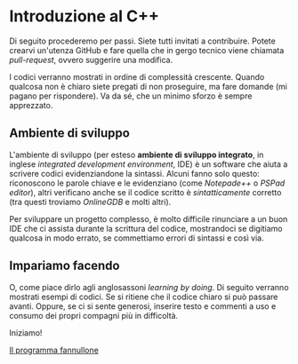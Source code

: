 # Introduzione al C++

Di seguito procederemo per passi. Siete tutti invitati a contribuire. Potete crearvi un'utenza GitHub e fare quella che in gergo tecnico viene chiamata
*pull-request*, ovvero suggerire una modifica.

I codici verranno mostrati in ordine di complessità crescente. Quando qualcosa non è chiaro siete pregati di non proseguire, ma fare domande (mi pagano per rispondere).
Va da sé, che un minimo sforzo è sempre apprezzato.

## Ambiente di sviluppo

L'ambiente di sviluppo (per esteso **ambiente di sviluppo integrato**, in inglese *integrated development environment*, IDE) è un software che aiuta a scrivere codici
evidenziandone la sintassi. Alcuni fanno solo questo: riconoscono le parole chiave e le evidenziano (come *Notepade++* o *PSPad editor*), altri verificano anche se il
codice scritto è *sintatticamente* corretto (tra questi troviamo *OnlineGDB* e molti altri).

Per sviluppare un progetto complesso, è molto difficile rinunciare a un buon IDE che ci assista durante la scrittura del codice, mostrandoci se digitiamo qualcosa in
modo errato, se commettiamo errori di sintassi e così via.

## Impariamo facendo

O, come piace dirlo agli anglosassoni *learning by doing*. Di seguito verranno mostrati esempi di codici. Se si ritiene che il codice chiaro si può passare avanti.
Oppure, se ci si sente generosi, inserire testo e commenti a uso e consumo dei propri compagni più in difficoltà.

Iniziamo!

[Il programma fannullone](fannullone.md)
